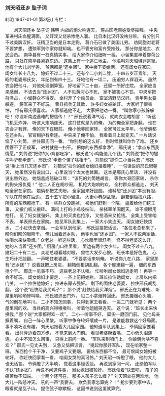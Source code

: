 ### 刘天昭还乡  坠子词
韩明
1947-01-01
第3版()
专栏：

　　刘天昭还乡
    坠子词
    韩明
    内战的炮火响连天，
    蒋占区老百姓受尽摧残。
    中央军进村庄血腥满面，
        又奸淫又烧杀惨绝人寰。
    比日本比汉奸没啥分辨，
        有分别只不过美牌汉奸。
    汪精卫当的是日本走狗，
        蒋介石已做了美国儿男。
    劝同胞对老蒋不要梦想，
        遭殃军到你家你就知端。
    也不管穷和富齐受摧残，
        那分你是地主、农民会员。
    南华县有一桩真情实事，
        给大家作介绍细听一番。
    小留集直串着鄄荷公路，
        只处在南华县紧靠东边。
    这集上有一个逃亡地主，
        他名叫刘天昭惧罪逃窜。
    他有个大儿刘学尧，
        爷俩都是“还乡团”。
    家中撇下婆媳俩，
        还有闺女在家园。
    闺女年长十八九，
        媳妇不过二十三。
    还有个二小刘二胖，
        十四五岁正青年。
    天昭的老婆邢氏女，
        年纪到有四十三。
    好地他有一顷二，
        压迫穷人罪滔天。
    虽然农会把他斗，
        对他处理倒算宽。
    好地留下二十亩，
        还留一所好庄院。
    全家应当来感谢，
        不该去当“还乡团”。
    人不见黄河心不死，
        家不被害心不甘。
    中央军把荷泽占，
        小留群众不得安。
    全村开了个动员会，
        空室清野防汉奸。
    青年男女要躲避，
        蒋军来了不好玩。
    曹县抓兵无其数，
        许多妇女被轮奸。
    大家听了很害怕，
        惟有邢氏很喜欢。
    人家都逃他不走，
        大家把他劝一番。
    “叫你家小孩躲躲吧！
       你没听南边逃难的把信传！？”
    邢氏说着洋气话，
        就向农会瞎胡言：
    “听这飞机丢炸弹，
        听这大炮响连天。
    这打仗就是为的俺，
        为的俺全家把身翻。
    谁在农会才有罪，
        俺的天下在眼前。
    俺小他爹回家转，
        全家可过太平年。
    他爷俩都在还乡队，
        官官相护有牵连。
    中央来了俺不怕，
        我看着马上就变天。”
    一片话说恼了小刘筒，
        拦住邢氏问一番。
    “你别想的这么好，
        到时候就叫你作了难。
    还乡团管不了正规军，
        进村就是一扫干。
    把你的东西都拿净”，
    邢氏说：“拿点东西我情愿。”
    刘筒说“把你的小鸡都吃净”，
        邢氏说“小鸡能值几个钱。”
    刘筒说“把你的犍牛叫驴都牵走”，
        邢氏说“牵走个骡子啥相干”。
    刘筒说“抓你二小当兵去，”
        邢氏说“拚上当几天还乡团”。
    刘筒说“拉你的闺女媳妇搂着睡”，
        一句话说的邢氏眼朝天，
    她虽然没有说出口，
        心里说当个太太也体面。
    这本是邢氏心里话，
        并没有说出唇外边。
    她恼羞成怒破口骂：
        “该死的刘筒瞎胡言。
    等你大哥回家转，
        杀你的狗头报仇冤！”
    他二人正在胡吵闹，
        机枪大炮响的欢。
    全村群众都逃走，
        刘天昭全家在家院。
    娘俩都把丈夫盼，
        全家回来好团圆。
    谁料想“还乡团”本没有胆，
        军队在前他在后边。
    五十五军把小留进，
        大街小巷胡乱窜。
    翻箱倒柜找八路，
        所有的东西都抢干。
    有一些群众没跑掉，
        被他们赶到一个院。
    逼着给他们挖工事，
        又搬门板又搬砖。
    满街上打的小鸡吱吱叫，
        杀猪宰羊闹翻天。
    谁不顺眼用枪打。
        见了妇女就强奸。
    集上的买卖也抢净，
        又抢酒来又抢钱。
    全集上受害咱不表，
        单表邢氏在家院。
    她见军队到集上，
        一家大小笑连天。
    闺女媳妇快烧水，
        二小赶快去拿烟。
    一会军队到他家，
        邢氏迎接把话谈。
    “各位老总都来了，
       盼你们盼的眼睛干。
    俺儿当着还乡队，
       他爹也当“还乡团”。
    一家人不说两家话，
        快喝水来快吸烟。”
    众老总一听这些话，
        心坎眼里很舒坦。
    怪不得老婆这么好，
        她的人当着“还乡团。”
    厨房门口往里看，
        里边有两个女少年。
    闺女不过十八九，
        媳妇二十有二三。
    众老总越看越对眼，
        兽性大发歹心按。
    班长本是好色鬼，
        心生巧计把脸翻。
    一声喝住老婆婆，
        “不要拿话来哄俺。
    听说你儿在八路，
        家里那有“还乡团”？
    说着就把上房进，
        翻箱倒柜胡乱翻。
        各个屋里翻一遍，
        细的东西抢个干。
        邢氏一见事不巧，
    这些老总不认咱。
        忙吩咐闺女媳妇逃走吧！
        再等一会不好玩。
    闺女媳妇才要走，
        一齐上前把她拦。
    班长拉住她闺女，
        上房以内把门关，
    一个拉住他媳妇；
        拉进东房去强奸。
    剩下的围住老婆婆，
        拉住邢氏胡乱翻。
    这个说“赶快给我买鸡子”；
        那个说“赶快给我买洋烟”。
    邢氏正在为难处，
        听屋里哟哟哟惨叫唤。
    邢氏被迫出门外，
        见二小拿烟转回还。
    邢氏接烟心头脑，
        气的倒在地平川。
    二小不知怎回事，
        只得到家去看看。
    一进二门就听见：
        两个屋里闹的欢。
    当兵的高兴得嗷嗷叫，
        听着他姐姐哭连天。
    这个说：“班长出来快换我，”
        那个说“大家都得欢一欢”。
    二小一听事不好，
        脚尖一磨回门前。
    见他母亲撅着嘴，
        自己一阵心里酸。
    听家中争夺轮奸嚷成一片，
        是谁能救救这个好局面。
    事不凑巧没有趣，
        刘天昭跟着大儿回家园。
    他知道军队到集上，
        爷俩回家要看看。
    出荷泽迈着四方步，
        不觉来到大门前。
    看见老婆橛着嘴，
        二小低头泪连连。
    心中不知怎么回事，
        只得上前问一番。
    “军队来到咱门上，
        你娘俩为啥不喜欢？”
    邢氏一见丈夫到，
        又急又恼把话言，
    “提起你那好军队，
        现在咱家整一班。
    东西抢个干干净，
        又要鸡子又要烟。
    要啥东西都不恼，
        最可恨闺女媳妇被轮奸。
    你赶快回家看一看，
        咱闺女哭的真可怜。”
    刘天昭一听瞪了眼，
        他的大儿也无话言。
    爷俩瞪了大半晌，
        觉着这事怪丢脸。
    再说到家问一问，
        还恐怕军队不认“还乡团”。
    再说不问这件事，
        闺女媳妇被轮奸。
    邢氏催着“快去吧，
        孩子的痛苦你不知端。
    一个两个还可在，
        那多人孩子怎么缠？”
    刘天昭处在两难地，
        他大儿一阵怒冲天。
    吼的一声“我要去，
        欺负我家怎算完？！”
    抢步要到家中去，
        眼看就是乱子山。
    提住弦子歇歇板，
        这回书说到这里就算完。
